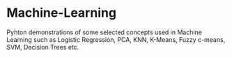 # Machine-Learning
Pyhton demonstrations of some selected concepts used in Machine Learning such as Logistic Regression, PCA, KNN, K-Means, Fuzzy c-means, SVM, Decision Trees etc.
